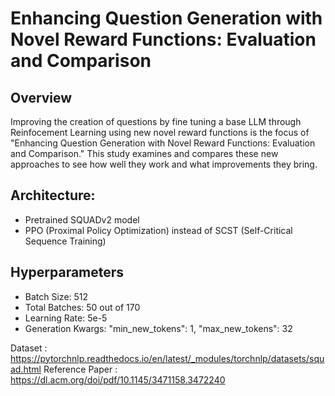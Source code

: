 # Enhancing Question Generation with Novel Reward Functions: Evaluation and Comparison

## Overview
Improving the creation of questions by fine tuning a base LLM through Reinfocement Learning using new novel reward functions is the focus of "Enhancing Question Generation with Novel Reward Functions: Evaluation and Comparison." This study examines and compares these new approaches to see how well they work and what improvements they bring.
## Architecture:

- Pretrained SQUADv2 model
- PPO (Proximal Policy Optimization) instead of SCST (Self-Critical Sequence Training)

## Hyperparameters

- Batch Size: 512
- Total Batches: 50 out of 170
- Learning Rate: 5e-5
- Generation Kwargs: "min_new_tokens": 1, "max_new_tokens": 32

Dataset : https://pytorchnlp.readthedocs.io/en/latest/_modules/torchnlp/datasets/squad.html
Reference Paper : https://dl.acm.org/doi/pdf/10.1145/3471158.3472240
